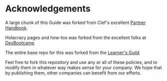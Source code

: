 # Acknowledgements

A large chunk of this Guide was forked from Clef's excellent [Partner Handbook](https://github.com/clef/handbook).

Holacracy pages and how-tos was forked from the excellent folks at [DevBootcamp](https://github.com/Devbootcamp/Holacracy/wiki)

The entire base repo for this was forked from the [Learner's Guild](https://github.com/LearnersGuild)

Feel free to fork this repository and use any or all of these policies, and to modify them in whatever way makes sense for your company. We hope that by publishing them, other companies can benefit from our efforts.

